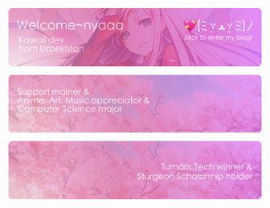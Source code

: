<p>
    <a href="https://twitter.com/crystalnyan_"><img src="./welcome.png" alt="nyan welcome img"></a>
</p>

<p>
    <img src="./about.png" alt="nyan about img">
</p>

<p>
    <img src="./perks.png" alt="nyan perks img">
</p>
